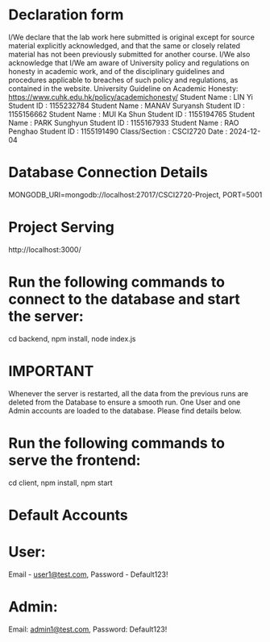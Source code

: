  # Declaration form
I/We declare that the lab work here submitted is original
except for source material explicitly acknowledged,
and that the same or closely related material has not been
previously submitted for another course.
I/We also acknowledge that I/We am aware of University policy and
regulations on honesty in academic work, and of the disciplinary
guidelines and procedures applicable to breaches of such
policy and regulations, as contained in the website.
University Guideline on Academic Honesty:
https://www.cuhk.edu.hk/policy/academichonesty/
Student Name : LIN Yi
Student ID : 1155232784
Student Name : MANAV Suryansh
Student ID : 1155156662
Student Name : MUI Ka Shun
Student ID : 1155194765
Student Name : PARK Sunghyun
Student ID : 1155167933
Student Name : RAO Penghao
Student ID : 1155191490
Class/Section : CSCI2720
Date : 2024-12-04


# Database Connection Details

MONGODB_URI=mongodb://localhost:27017/CSCI2720-Project,
PORT=5001

# Project Serving

http://localhost:3000/

# Run the following commands to connect to the database and start the server:

cd backend,
npm install,
node index.js

# IMPORTANT
Whenever the server is restarted, all the data from the previous runs are deleted  from the Database to ensure a smooth run. One User and one Admin accounts are loaded to the database. Please find details below.

# Run the following commands to serve the frontend:

cd client,
npm install,
npm start

# Default Accounts

# User: 
 
Email - user1@test.com,
Password - Default123!

# Admin: 

Email: admin1@test.com,
Password: Default123!
